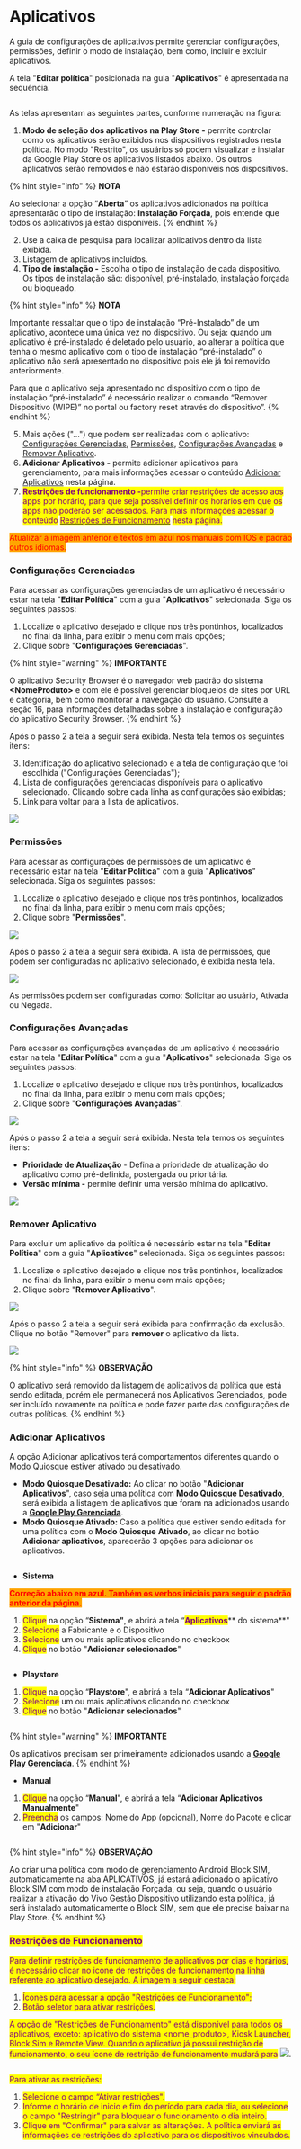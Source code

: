 # Aplicativos

A guia de configurações de aplicativos permite gerenciar configurações, permissões, definir o modo de instalação, bem como, incluir e excluir aplicativos.

A tela "**Editar política**" posicionada na guia "**Aplicativos**" é apresentada na sequência.

<figure><img src="../../../.gitbook/assets/Captura de tela 2024-02-29 160922.png" alt=""><figcaption></figcaption></figure>

As telas apresentam as seguintes partes, conforme numeração na figura:

1. **Modo de seleção dos aplicativos na Play Store -** permite controlar como os aplicativos serão exibidos nos dispositivos registrados nesta política. No modo "Restrito", os usuários só podem visualizar e instalar da Google Play Store os aplicativos listados abaixo. Os outros aplicativos serão removidos e não estarão disponíveis nos dispositivos.

{% hint style="info" %}
**NOTA**

Ao selecionar a opção “**Aberta**” os aplicativos adicionados na política apresentarão o tipo de instalação: **Instalação Forçada**, pois entende que todos os aplicativos já estão disponíveis.
{% endhint %}

2. Use a caixa de pesquisa para localizar aplicativos dentro da lista exibida.
3. Listagem de aplicativos incluídos.
4. **Tipo de instalação -** Escolha o tipo de instalação de cada dispositivo. Os tipos de instalação são: disponível, pré-instalado, instalação forçada ou bloqueado.

{% hint style="info" %}
**NOTA**

Importante ressaltar que o tipo de instalação “Pré-Instalado” de um aplicativo, acontece uma única vez no dispositivo. Ou seja: quando um aplicativo é pré-instalado é deletado pelo usuário, ao alterar a política que tenha o mesmo aplicativo com o tipo de instalação “pré-instalado” o aplicativo não será apresentado no dispositivo pois ele já foi removido anteriormente.

Para que o aplicativo seja apresentado no dispositivo com o tipo de instalação “pré-instalado” é necessário realizar o comando “Remover Dispositivo (WIPE)” no portal ou factory reset através do dispositivo”.
{% endhint %}

5. Mais ações ("...") que podem ser realizadas com o aplicativo: [Configurações Gerenciadas](aplicativos.md#configuracoes-gerenciadas), [Permissões](aplicativos.md#permissoes), [Configurações Avançadas](aplicativos.md#configuracoes-avancadas) e [Remover Aplicativo](aplicativos.md#remover-aplicativo).
6. **Adicionar Aplicativos -** permite adicionar aplicativos para gerenciamento, para mais informações acessar o conteúdo [Adicionar Aplicativos](aplicativos.md#adicionar-aplicativos) nesta página.
7. <mark style="color:purple;">**Restrições de funcionamento -**</mark><mark style="color:purple;">permite criar restrições de acesso aos apps por horário, para que seja possível definir os horários em que os apps não poderão ser acessados. Para mais informações acessar o conteúdo</mark> [<mark style="color:purple;">Restrições de Funcionamento</mark>](aplicativos.md#restricoes-de-funcionamento) <mark style="color:purple;">nesta página.</mark>

<mark style="color:red;background-color:orange;">Atualizar a imagem anterior e textos em azul nos manuais com IOS  e padrão outros idiomas.</mark>&#x20;

### **Configurações Gerenciadas**

Para acessar as configurações gerenciadas de um aplicativo é necessário estar na tela "**Editar Política**" com a guia "**Aplicativos**" selecionada. Siga os seguintes passos:

1. Localize o aplicativo desejado e clique nos três pontinhos, localizados no final da linha, para exibir o menu com mais opções;
2. Clique sobre "**Configurações Gerenciadas**".

{% hint style="warning" %}
**IMPORTANTE**

O aplicativo Security Browser é o navegador web padrão do sistema **\<NomeProduto>** e com ele é possível gerenciar bloqueios de sites por URL e categoria, bem como monitorar a navegação do usuário. Consulte a seção 16, para informações detalhadas sobre a instalação e configuração do aplicativo Security Browser.
{% endhint %}

Após o passo 2 a tela a seguir será exibida. Nesta tela temos os seguintes itens:

3. Identificação do aplicativo selecionado e a tela de configuração que foi escolhida ("Configurações Gerenciadas");
4. Lista de configurações gerenciadas disponíveis para o aplicativo selecionado. Clicando sobre cada linha as configurações são exibidas;
5. Link para voltar para a lista de aplicativos.

![](<../../../.gitbook/assets/9 (2).png>)

### **Permissões**

Para acessar as configurações de permissões de um aplicativo é necessário estar na tela "**Editar Política**" com a guia "**Aplicativos**" selecionada. Siga os seguintes passos:

1. Localize o aplicativo desejado e clique nos três pontinhos, localizados no final da linha, para exibir o menu com mais opções;
2. Clique sobre "**Permissões**".

![](<../../../.gitbook/assets/10 (2).png>)

Após o passo 2 a tela a seguir será exibida. A lista de permissões, que podem ser configuradas no aplicativo selecionado, é exibida nesta tela.

![](<../../../.gitbook/assets/11 (1).png>)

As permissões podem ser configuradas como: Solicitar ao usuário, Ativada ou Negada.

### **Configurações Avançadas**

Para acessar as configurações avançadas de um aplicativo é necessário estar na tela "**Editar Política**" com a guia "**Aplicativos**" selecionada. Siga os seguintes passos:

1. Localize o aplicativo desejado e clique nos três pontinhos, localizados no final da linha, para exibir o menu com mais opções;
2. Clique sobre "**Configurações Avançadas**".

![](<../../../.gitbook/assets/12 (1).png>)

Após o passo 2 a tela a seguir será exibida. Nesta tela temos os seguintes itens:

* **Prioridade de Atualização** - Defina a prioridade de atualização do aplicativo como pré-definida, postergada ou prioritária.
* **Versão mínima -** permite definir uma versão mínima do aplicativo.

![](<../../../.gitbook/assets/13 (1).png>)

### **Remover Aplicativo**

Para excluir um aplicativo da política é necessário estar na tela "**Editar Política**" com a guia "**Aplicativos**" selecionada. Siga os seguintes passos:

1. Localize o aplicativo desejado e clique nos três pontinhos, localizados no final da linha, para exibir o menu com mais opções;
2. Clique sobre "**Remover Aplicativo**".

![](<../../../.gitbook/assets/14 (1).png>)

Após o passo 2 a tela a seguir será exibida para confirmação da exclusão. Clique no botão "Remover" para **remover** o aplicativo da lista.

![](<../../../.gitbook/assets/15 (1).png>)

{% hint style="info" %}
**OBSERVAÇÃO**

O aplicativo será removido da listagem de aplicativos da política que está sendo editada, porém ele permanecerá nos Aplicativos Gerenciados, pode ser incluído novamente na política e pode fazer parte das configurações de outras políticas.
{% endhint %}

### **Adicionar Aplicativos**

A opção Adicionar aplicativos terá comportamentos diferentes quando o Modo Quiosque estiver ativado ou desativado.

* **Modo Quiosque Desativado:** Ao clicar no botão "**Adicionar Aplicativos**", caso seja uma política com **Modo Quiosque Desativado**, será exibida a listagem de aplicativos que foram  na adicionados usando a [**Google Play Gerenciada**](../../gerenciamento-de-aplicativos/google-play-gerenciada.md).&#x20;
* **Modo Quiosque Ativado:** Caso a política que estiver sendo editada for uma política com o **Modo Quiosque** **Ativado**, ao clicar no botão **Adicionar aplicativos**, aparecerão 3 opções para adicionar os aplicativos.

<figure><img src="../../../.gitbook/assets/image (69).png" alt=""><figcaption></figcaption></figure>

* **Sistema**

<mark style="color:red;background-color:orange;">**Correção abaixo em azul.  Também os verbos iniciais para seguir o padrão anterior da página.**</mark>&#x20;

1. <mark style="color:purple;">Clique</mark> na opção “**Sistema"**, e abrirá a tela “<mark style="color:purple;">**Aplicativos**</mark>** do sistema**"
2. <mark style="color:purple;">Selecione</mark> a Fabricante e o Dispositivo
3. <mark style="color:purple;">Selecione</mark> um ou mais aplicativos clicando no checkbox
4. <mark style="color:purple;">Clique</mark> no botão "**Adicionar selecionados**"

<figure><img src="../../../.gitbook/assets/image (70).png" alt=""><figcaption></figcaption></figure>

* **Playstore**&#x20;

1. <mark style="color:purple;">Clique</mark> na opção “**Playstore**", e abrirá a tela “**Adicionar Aplicativos**"
2. <mark style="color:purple;">Selecione</mark> um ou mais aplicativos clicando no checkbox
3. <mark style="color:purple;">Clique</mark> no botão "**Adicionar selecionados**"

<figure><img src="../../../.gitbook/assets/image (71).png" alt=""><figcaption></figcaption></figure>

{% hint style="warning" %}
**IMPORTANTE**

Os aplicativos precisam ser primeiramente adicionados usando a [**Google Play Gerenciada**](broken-reference).&#x20;
{% endhint %}

* **Manual**

1. <mark style="color:purple;">Clique</mark> na opção “**Manual**", e abrirá a tela “**Adicionar Aplicativos Manualmente**"
2. <mark style="color:purple;">Preencha</mark> os campos: Nome do App (opcional), Nome do Pacote e clicar em "**Adicionar**"

<figure><img src="../../../.gitbook/assets/image (72).png" alt=""><figcaption></figcaption></figure>

{% hint style="info" %}
**OBSERVAÇÃO**

Ao criar uma política com modo de gerenciamento Android Block SIM, automaticamente na aba APLICATIVOS, já estará adicionado o aplicativo Block SIM com modo de instalação Forçada, ou seja, quando o usuário realizar a ativação do Vivo Gestão Dispositivo utilizando esta política, já será instalado automaticamente o Block SIM, sem que ele precise baixar na Play Store.
{% endhint %}

### <mark style="color:purple;">Restrições de Funcionamento</mark>

<mark style="color:purple;">Para definir restrições de funcionamento de aplicativos por dias e horários, é necessário clicar no icone de restrições de funcionamento na linha referente ao aplicativo desejado. A imagem a seguir destaca:</mark>&#x20;

1. <mark style="color:purple;">Ícones para acessar a opção "Restrições de Funcionamento";</mark>&#x20;
2. <mark style="color:purple;">Botão seletor para ativar restrições.</mark>

<mark style="color:purple;">A opção de "Restrições de Funcionamento" está disponível para todos os aplicativos, exceto: aplicativo do sistema \<nome\_produto>, Kiosk Launcher, Block Sim e Remote View.  Quando o aplicativo já possui restrição de funcionamento, o seu ícone de restrição de funcionamento mudará para</mark> ![](<../../../.gitbook/assets/image (79).png>).

<figure><img src="../../../.gitbook/assets/Captura de pantalla 2024-03-07 a la(s) 15.51.55.png" alt=""><figcaption></figcaption></figure>

<mark style="color:purple;">Para ativar as restrições:</mark>

1. <mark style="color:purple;">Selecione o campo “Ativar restrições".</mark>
2. <mark style="color:purple;">Informe o horário de inicio e fim do período para cada dia, ou selecione o campo "Restringir"  para bloquear o funcionamento o dia inteiro.</mark>
3. <mark style="color:purple;">Clique em "Confirmar" para salvar as alterações. A política enviará as informações de restrições do aplicativo para os dispositivos vinculados.</mark>
